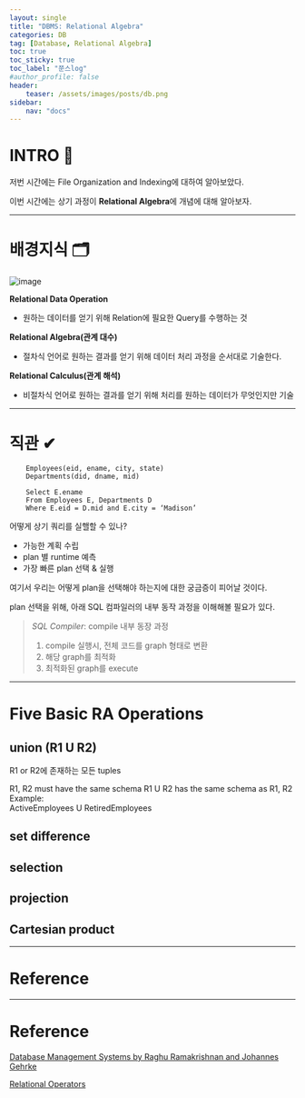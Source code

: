 ```yaml
---
layout: single
title: "DBMS: Relational Algebra"
categories: DB
tag: [Database, Relational Algebra]
toc: true
toc_sticky: true
toc_label: "쭌스log"
#author_profile: false
header:
    teaser: /assets/images/posts/db.png
sidebar:
    nav: "docs"
---
```


# INTRO 🙌
저번 시간에는 File Organization and Indexing에 대하여 알아보았다.

이번 시간에는 상기 과정이 **Relational Algebra**에 개념에 대해 알아보자.

****
# 배경지식 🗂
![image](https://user-images.githubusercontent.com/39285147/196815244-61c24a3e-83a4-403d-bf83-1c82a0446acd.png)

**Relational Data Operation**
- 원하는 데이터를 얻기 위해 Relation에 필요한 Query를 수행하는 것

**Relational Algebra(관계 대수)**
- 절차식 언어로 원하는 결과를 얻기 위해 데이터 처리 과정을 순서대로 기술한다.

**Relational Calculus(관계 해석)**
- 비절차식 언어로 원하는 결과를 얻기 위해 처리를 원하는 데이터가 무엇인지만 기술

****
# 직관 ✔
        Employees(eid, ename, city, state)
        Departments(did, dname, mid)

        Select E.ename
        From Employees E, Departments D
        Where E.eid = D.mid and E.city = ‘Madison’

어떻게 상기 쿼리를 실핼할 수 있나?
- 가능한 계획 수립
- plan 별 runtime 예측
- 가장 빠른 plan 선택 & 실행

여기서 우리는 어떻게 plan을 선택해야 하는지에 대한 궁금증이 피어날 것이다.

plan 선택을 위해, 아래 SQL 컴파일러의 내부 동작 과정을 이해해볼 필요가 있다.

> *SQL Compiler*: compile 내부 동장 과정
> 1. compile 실행시, 전체 코드를 graph 형태로 변환
> 2. 해당 graph를 최적화
> 3. 최적화된 graph를 execute

****
# Five Basic RA Operations
## union (R1 U R2)
R1 or R2에 존재하는 모든 tuples

R1, R2 must have the same schema
R1 U R2 has the same schema as R1, R2
Example:  
ActiveEmployees U RetiredEmployees

## set difference
## selection
## projection
## Cartesian product   


****
# Reference 



****
# Reference 
[Database Management Systems by Raghu Ramakrishnan and Johannes Gehrke](https://pages.cs.wisc.edu/~dbbook/)

[Relational Operators](https://www.javatpoint.com/dbms-relational-algebra)